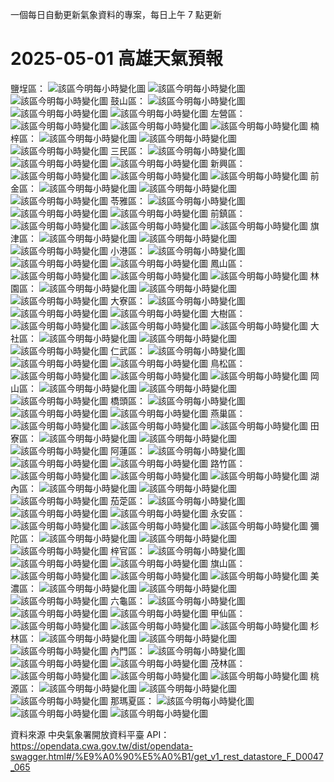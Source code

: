 ﻿一個每日自動更新氣象資料的專案，每日上午 7 點更新

# 2025-05-01 高雄天氣預報

鹽埕區：
![該區今明每小時變化圖](./Tables/2025-05-01_Temperature_0.png)
![該區今明每小時變化圖](./Tables/2025-05-01_RelativeHumidity_0.png)
![該區今明每小時變化圖](./Tables/2025-05-01_ApparentTemperature_0.png)
鼓山區：
![該區今明每小時變化圖](./Tables/2025-05-01_Temperature_1.png)
![該區今明每小時變化圖](./Tables/2025-05-01_RelativeHumidity_1.png)
![該區今明每小時變化圖](./Tables/2025-05-01_ApparentTemperature_1.png)
左營區：
![該區今明每小時變化圖](./Tables/2025-05-01_Temperature_2.png)
![該區今明每小時變化圖](./Tables/2025-05-01_RelativeHumidity_2.png)
![該區今明每小時變化圖](./Tables/2025-05-01_ApparentTemperature_2.png)
楠梓區：
![該區今明每小時變化圖](./Tables/2025-05-01_Temperature_3.png)
![該區今明每小時變化圖](./Tables/2025-05-01_RelativeHumidity_3.png)
![該區今明每小時變化圖](./Tables/2025-05-01_ApparentTemperature_3.png)
三民區：
![該區今明每小時變化圖](./Tables/2025-05-01_Temperature_4.png)
![該區今明每小時變化圖](./Tables/2025-05-01_RelativeHumidity_4.png)
![該區今明每小時變化圖](./Tables/2025-05-01_ApparentTemperature_4.png)
新興區：
![該區今明每小時變化圖](./Tables/2025-05-01_Temperature_5.png)
![該區今明每小時變化圖](./Tables/2025-05-01_RelativeHumidity_5.png)
![該區今明每小時變化圖](./Tables/2025-05-01_ApparentTemperature_5.png)
前金區：
![該區今明每小時變化圖](./Tables/2025-05-01_Temperature_6.png)
![該區今明每小時變化圖](./Tables/2025-05-01_RelativeHumidity_6.png)
![該區今明每小時變化圖](./Tables/2025-05-01_ApparentTemperature_6.png)
苓雅區：
![該區今明每小時變化圖](./Tables/2025-05-01_Temperature_7.png)
![該區今明每小時變化圖](./Tables/2025-05-01_RelativeHumidity_7.png)
![該區今明每小時變化圖](./Tables/2025-05-01_ApparentTemperature_7.png)
前鎮區：
![該區今明每小時變化圖](./Tables/2025-05-01_Temperature_8.png)
![該區今明每小時變化圖](./Tables/2025-05-01_RelativeHumidity_8.png)
![該區今明每小時變化圖](./Tables/2025-05-01_ApparentTemperature_8.png)
旗津區：
![該區今明每小時變化圖](./Tables/2025-05-01_Temperature_9.png)
![該區今明每小時變化圖](./Tables/2025-05-01_RelativeHumidity_9.png)
![該區今明每小時變化圖](./Tables/2025-05-01_ApparentTemperature_9.png)
小港區：
![該區今明每小時變化圖](./Tables/2025-05-01_Temperature_10.png)
![該區今明每小時變化圖](./Tables/2025-05-01_RelativeHumidity_10.png)
![該區今明每小時變化圖](./Tables/2025-05-01_ApparentTemperature_10.png)
鳳山區：
![該區今明每小時變化圖](./Tables/2025-05-01_Temperature_11.png)
![該區今明每小時變化圖](./Tables/2025-05-01_RelativeHumidity_11.png)
![該區今明每小時變化圖](./Tables/2025-05-01_ApparentTemperature_11.png)
林園區：
![該區今明每小時變化圖](./Tables/2025-05-01_Temperature_12.png)
![該區今明每小時變化圖](./Tables/2025-05-01_RelativeHumidity_12.png)
![該區今明每小時變化圖](./Tables/2025-05-01_ApparentTemperature_12.png)
大寮區：
![該區今明每小時變化圖](./Tables/2025-05-01_Temperature_13.png)
![該區今明每小時變化圖](./Tables/2025-05-01_RelativeHumidity_13.png)
![該區今明每小時變化圖](./Tables/2025-05-01_ApparentTemperature_13.png)
大樹區：
![該區今明每小時變化圖](./Tables/2025-05-01_Temperature_14.png)
![該區今明每小時變化圖](./Tables/2025-05-01_RelativeHumidity_14.png)
![該區今明每小時變化圖](./Tables/2025-05-01_ApparentTemperature_14.png)
大社區：
![該區今明每小時變化圖](./Tables/2025-05-01_Temperature_15.png)
![該區今明每小時變化圖](./Tables/2025-05-01_RelativeHumidity_15.png)
![該區今明每小時變化圖](./Tables/2025-05-01_ApparentTemperature_15.png)
仁武區：
![該區今明每小時變化圖](./Tables/2025-05-01_Temperature_16.png)
![該區今明每小時變化圖](./Tables/2025-05-01_RelativeHumidity_16.png)
![該區今明每小時變化圖](./Tables/2025-05-01_ApparentTemperature_16.png)
鳥松區：
![該區今明每小時變化圖](./Tables/2025-05-01_Temperature_17.png)
![該區今明每小時變化圖](./Tables/2025-05-01_RelativeHumidity_17.png)
![該區今明每小時變化圖](./Tables/2025-05-01_ApparentTemperature_17.png)
岡山區：
![該區今明每小時變化圖](./Tables/2025-05-01_Temperature_18.png)
![該區今明每小時變化圖](./Tables/2025-05-01_RelativeHumidity_18.png)
![該區今明每小時變化圖](./Tables/2025-05-01_ApparentTemperature_18.png)
橋頭區：
![該區今明每小時變化圖](./Tables/2025-05-01_Temperature_19.png)
![該區今明每小時變化圖](./Tables/2025-05-01_RelativeHumidity_19.png)
![該區今明每小時變化圖](./Tables/2025-05-01_ApparentTemperature_19.png)
燕巢區：
![該區今明每小時變化圖](./Tables/2025-05-01_Temperature_20.png)
![該區今明每小時變化圖](./Tables/2025-05-01_RelativeHumidity_20.png)
![該區今明每小時變化圖](./Tables/2025-05-01_ApparentTemperature_20.png)
田寮區：
![該區今明每小時變化圖](./Tables/2025-05-01_Temperature_21.png)
![該區今明每小時變化圖](./Tables/2025-05-01_RelativeHumidity_21.png)
![該區今明每小時變化圖](./Tables/2025-05-01_ApparentTemperature_21.png)
阿蓮區：
![該區今明每小時變化圖](./Tables/2025-05-01_Temperature_22.png)
![該區今明每小時變化圖](./Tables/2025-05-01_RelativeHumidity_22.png)
![該區今明每小時變化圖](./Tables/2025-05-01_ApparentTemperature_22.png)
路竹區：
![該區今明每小時變化圖](./Tables/2025-05-01_Temperature_23.png)
![該區今明每小時變化圖](./Tables/2025-05-01_RelativeHumidity_23.png)
![該區今明每小時變化圖](./Tables/2025-05-01_ApparentTemperature_23.png)
湖內區：
![該區今明每小時變化圖](./Tables/2025-05-01_Temperature_24.png)
![該區今明每小時變化圖](./Tables/2025-05-01_RelativeHumidity_24.png)
![該區今明每小時變化圖](./Tables/2025-05-01_ApparentTemperature_24.png)
茄萣區：
![該區今明每小時變化圖](./Tables/2025-05-01_Temperature_25.png)
![該區今明每小時變化圖](./Tables/2025-05-01_RelativeHumidity_25.png)
![該區今明每小時變化圖](./Tables/2025-05-01_ApparentTemperature_25.png)
永安區：
![該區今明每小時變化圖](./Tables/2025-05-01_Temperature_26.png)
![該區今明每小時變化圖](./Tables/2025-05-01_RelativeHumidity_26.png)
![該區今明每小時變化圖](./Tables/2025-05-01_ApparentTemperature_26.png)
彌陀區：
![該區今明每小時變化圖](./Tables/2025-05-01_Temperature_27.png)
![該區今明每小時變化圖](./Tables/2025-05-01_RelativeHumidity_27.png)
![該區今明每小時變化圖](./Tables/2025-05-01_ApparentTemperature_27.png)
梓官區：
![該區今明每小時變化圖](./Tables/2025-05-01_Temperature_28.png)
![該區今明每小時變化圖](./Tables/2025-05-01_RelativeHumidity_28.png)
![該區今明每小時變化圖](./Tables/2025-05-01_ApparentTemperature_28.png)
旗山區：
![該區今明每小時變化圖](./Tables/2025-05-01_Temperature_29.png)
![該區今明每小時變化圖](./Tables/2025-05-01_RelativeHumidity_29.png)
![該區今明每小時變化圖](./Tables/2025-05-01_ApparentTemperature_29.png)
美濃區：
![該區今明每小時變化圖](./Tables/2025-05-01_Temperature_30.png)
![該區今明每小時變化圖](./Tables/2025-05-01_RelativeHumidity_30.png)
![該區今明每小時變化圖](./Tables/2025-05-01_ApparentTemperature_30.png)
六龜區：
![該區今明每小時變化圖](./Tables/2025-05-01_Temperature_31.png)
![該區今明每小時變化圖](./Tables/2025-05-01_RelativeHumidity_31.png)
![該區今明每小時變化圖](./Tables/2025-05-01_ApparentTemperature_31.png)
甲仙區：
![該區今明每小時變化圖](./Tables/2025-05-01_Temperature_32.png)
![該區今明每小時變化圖](./Tables/2025-05-01_RelativeHumidity_32.png)
![該區今明每小時變化圖](./Tables/2025-05-01_ApparentTemperature_32.png)
杉林區：
![該區今明每小時變化圖](./Tables/2025-05-01_Temperature_33.png)
![該區今明每小時變化圖](./Tables/2025-05-01_RelativeHumidity_33.png)
![該區今明每小時變化圖](./Tables/2025-05-01_ApparentTemperature_33.png)
內門區：
![該區今明每小時變化圖](./Tables/2025-05-01_Temperature_34.png)
![該區今明每小時變化圖](./Tables/2025-05-01_RelativeHumidity_34.png)
![該區今明每小時變化圖](./Tables/2025-05-01_ApparentTemperature_34.png)
茂林區：
![該區今明每小時變化圖](./Tables/2025-05-01_Temperature_35.png)
![該區今明每小時變化圖](./Tables/2025-05-01_RelativeHumidity_35.png)
![該區今明每小時變化圖](./Tables/2025-05-01_ApparentTemperature_35.png)
桃源區：
![該區今明每小時變化圖](./Tables/2025-05-01_Temperature_36.png)
![該區今明每小時變化圖](./Tables/2025-05-01_RelativeHumidity_36.png)
![該區今明每小時變化圖](./Tables/2025-05-01_ApparentTemperature_36.png)
那瑪夏區：
![該區今明每小時變化圖](./Tables/2025-05-01_Temperature_37.png)
![該區今明每小時變化圖](./Tables/2025-05-01_RelativeHumidity_37.png)
![該區今明每小時變化圖](./Tables/2025-05-01_ApparentTemperature_37.png)


資料來源
中央氣象署開放資料平臺 API：https://opendata.cwa.gov.tw/dist/opendata-swagger.html#/%E9%A0%90%E5%A0%B1/get_v1_rest_datastore_F_D0047_065

